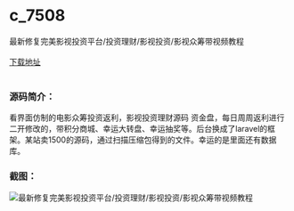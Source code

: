 # c_7508
最新修复完美影视投资平台/投资理财/影视投资/影视众筹带视频教程
<br/></br>
[下载地址](https://www.uuid2.com/7508.html "下载地址")
<br/></br>
<h3>源码简介：</h3>
<p>看界面仿制的电影众筹投资返利，影视投资理财源码 资金盘，每日周周返利进行二开修改的，带积分商城、幸运大转盘、幸运抽奖等。后台换成了laravel的框架。某站卖1500的源码，通过扫描压缩包得到的文件。幸运的是里面还有数据库。<p>
<h3>截图：</h3>
<img src="https://www.uuid2.com/wp-content/uploads/img/uimage/96941633846799.gif" alt="最新修复完美影视投资平台/投资理财/影视投资/影视众筹带视频教程">
